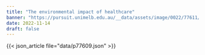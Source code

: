 ```yaml
---
title: "The environmental impact of healthcare"
banner: "https://pursuit.unimelb.edu.au/__data/assets/image/0022/77611/The-environmental-impact-of-healthcare_4ee7caa1-40b6-44f4-9648-0959f795a8f6.jpg"
date: 2022-11-14
draft: false
---
```


{{< json_article file="data/p77609.json" >}}